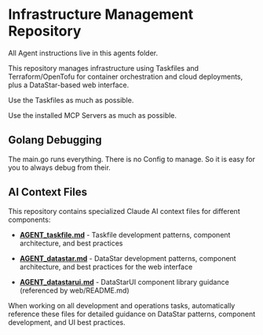 # Infrastructure Management Repository

All Agent instructions live in this agents folder.

This repository manages infrastructure using Taskfiles and Terraform/OpenTofu for container orchestration and cloud deployments, plus a DataStar-based web interface.

Use the Taskfiles as much as possible.

Use the installed MCP Servers as much as possible.

## Golang Debugging

The main.go runs everything. There is no Config to manage. So it is easy for you to always debug from their.



## AI Context Files

This repository contains specialized Claude AI context files for different components:

- **[AGENT_taskfile.md](./AGENT_taskfile.md)** - Taskfile development patterns, component architecture, and best practices

- **[AGENT_datastar.md](./AGENT_datastar.md)** - DataStar development patterns, component architecture, and best practices for the web interface
- **[AGENT_datastarui.md](./AGENT_datastarui.md)** - DataStarUI component library guidance (referenced by web/README.md)

When working on all development and operations tasks, automatically reference these files for detailed guidance on DataStar patterns, component development, and UI best practices.